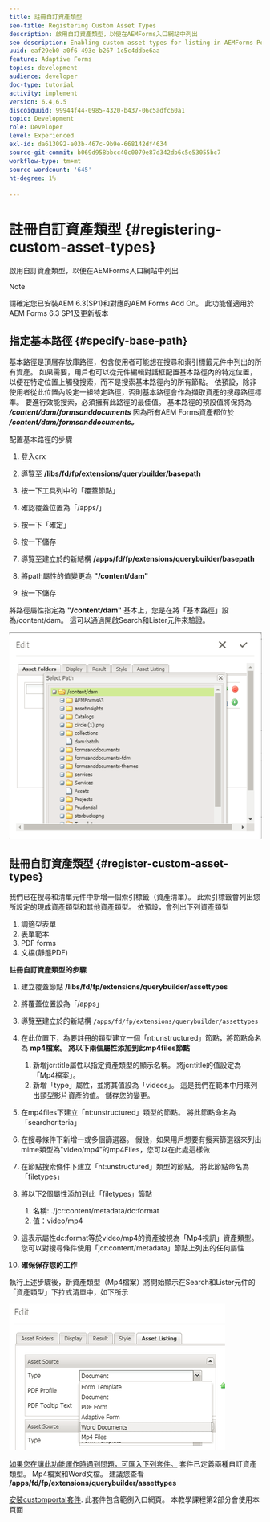 ```yaml
---
title: 註冊自訂資產類型
seo-title: Registering Custom Asset Types
description: 啟用自訂資產類型，以便在AEMForms入口網站中列出
seo-description: Enabling custom asset types for listing in AEMForms Portal
uuid: eaf29eb0-a0f6-493e-b267-1c5c4ddbe6aa
feature: Adaptive Forms
topics: development
audience: developer
doc-type: tutorial
activity: implement
version: 6.4,6.5
discoiquuid: 99944f44-0985-4320-b437-06c5adfc60a1
topic: Development
role: Developer
level: Experienced
exl-id: da613092-e03b-467c-9b9e-668142df4634
source-git-commit: b069d958bbcc40c0079e87d342db6c5e53055bc7
workflow-type: tm+mt
source-wordcount: '645'
ht-degree: 1%

---
```


# 註冊自訂資產類型 {#registering-custom-asset-types}

啟用自訂資產類型，以便在AEMForms入口網站中列出

>[!NOTE]
>
>請確定您已安裝AEM 6.3(SP1)和對應的AEM Forms Add On。 此功能僅適用於AEM Forms 6.3 SP1及更新版本

## 指定基本路徑 {#specify-base-path}

基本路徑是頂層存放庫路徑，包含使用者可能想在搜尋和索引標籤元件中列出的所有資產。 如果需要，用戶也可以從元件編輯對話框配置基本路徑內的特定位置，以便在特定位置上觸發搜索，而不是搜索基本路徑內的所有節點。 依預設，除非使用者從此位置內設定一組特定路徑，否則基本路徑會作為擷取資產的搜尋路徑標準。 要進行效能搜索，必須擁有此路徑的最佳值。 基本路徑的預設值將保持為 **_/content/dam/formsanddocuments_** 因為所有AEM Forms資產都位於 **_/content/dam/formsanddocuments。_**

配置基本路徑的步驟

1. 登入crx
1. 導覽至 **/libs/fd/fp/extensions/querybuilder/basepath**

1. 按一下工具列中的「覆蓋節點」
1. 確認覆蓋位置為「/apps/」
1. 按一下「確定」
1. 按一下儲存
1. 導覽至建立於的新結構 **/apps/fd/fp/extensions/querybuilder/basepath**

1. 將path屬性的值變更為 **&quot;/content/dam&quot;**
1. 按一下儲存

將路徑屬性指定為 **&quot;/content/dam&quot;** 基本上，您是在將「基本路徑」設為/content/dam。 這可以通過開啟Search和Lister元件來驗證。

![basepath](assets/basepath.png)

## 註冊自訂資產類型 {#register-custom-asset-types}

我們已在搜尋和清單元件中新增一個索引標籤（資產清單）。 此索引標籤會列出您所設定的現成資產類型和其他資產類型。 依預設，會列出下列資產類型

1. 調適型表單
1. 表單範本
1. PDF forms
1. 文檔(靜態PDF)

**註冊自訂資產類型的步驟**

1. 建立覆蓋節點 **/libs/fd/fp/extensions/querybuilder/assettypes**

1. 將覆蓋位置設為「/apps」
1. 導覽至建立於的新結構 `/apps/fd/fp/extensions/querybuilder/assettypes`

1. 在此位置下，為要註冊的類型建立一個「nt:unstructured」節點，將節點命名為 **mp4檔案。 將以下兩個屬性添加到此mp4files節點**

   1. 新增jcr:title屬性以指定資產類型的顯示名稱。 將jcr:title的值設定為「Mp4檔案」。
   1. 新增「type」屬性，並將其值設為「videos」。 這是我們在範本中用來列出類型影片資產的值。 儲存您的變更。

1. 在mp4files下建立「nt:unstructured」類型的節點。 將此節點命名為「searchcriteria」
1. 在搜尋條件下新增一或多個篩選器。 假設，如果用戶想要有搜索篩選器來列出mime類型為&quot;video/mp4&quot;的mp4Files，您可以在此處這樣做
1. 在節點搜索條件下建立「nt:unstructured」類型的節點。 將此節點命名為「filetypes」
1. 將以下2個屬性添加到此「filetypes」節點

   1. 名稱: ./jcr:content/metadata/dc:format
   1. 值：video/mp4

1. 這表示屬性dc:format等於video/mp4的資產被視為「Mp4視訊」資產類型。 您可以對搜尋條件使用「jcr:content/metadata」節點上列出的任何屬性

1. **確保保存您的工作**

執行上述步驟後，新資產類型（Mp4檔案）將開始顯示在Search和Lister元件的「資產類型」下拉式清單中，如下所示

![mp4檔案](assets/mp4files.png)

[如果您在讓此功能運作時遇到問題，可匯入下列套件。](assets/assettypeskt1.zip) 套件已定義兩種自訂資產類型。 Mp4檔案和Word文檔。 建議您查看 **/apps/fd/fp/extensions/querybuilder/assettypes**

[安裝customportal套件](assets/customportalpage.zip). 此套件包含範例入口網頁。 本教學課程第2部分會使用本頁面
